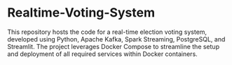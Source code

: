 # Realtime-Voting-System
This repository hosts the code for a real-time election voting system, developed using Python, Apache Kafka, Spark Streaming, PostgreSQL, and Streamlit. The project leverages Docker Compose to streamline the setup and deployment of all required services within Docker containers.
